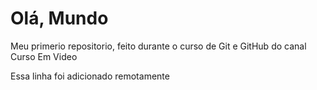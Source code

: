 # Olá, Mundo
 Meu primerio repositorio, feito durante o curso de Git e GitHub do canal Curso Em Video

Essa linha foi adicionado remotamente 